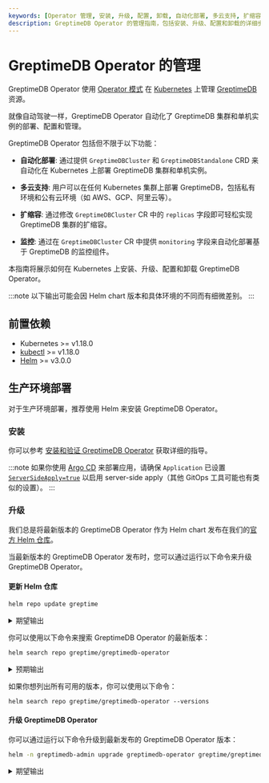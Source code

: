 ```yaml
---
keywords: [Operator 管理, 安装, 升级, 配置, 卸载, 自动化部署, 多云支持, 扩缩容, 监控]
description: GreptimeDB Operator 的管理指南，包括安装、升级、配置和卸载的详细步骤。
---
```


# GreptimeDB Operator 的管理

GreptimeDB Operator 使用 [Operator 模式](https://kubernetes.io/docs/concepts/extend-kubernetes/operator/) 在 [Kubernetes](https://kubernetes.io/) 上管理 [GreptimeDB](https://github.com/GrepTimeTeam/greptimedb) 资源。

就像自动驾驶一样，GreptimeDB Operator 自动化了 GreptimeDB 集群和单机实例的部署、配置和管理。

GreptimeDB Operator 包括但不限于以下功能：

- **自动化部署**: 通过提供 `GreptimeDBCluster` 和 `GreptimeDBStandalone` CRD 来自动化在 Kubernetes 上部署 GreptimeDB 集群和单机实例。

- **多云支持**: 用户可以在任何 Kubernetes 集群上部署 GreptimeDB，包括私有环境和公有云环境（如 AWS、GCP、阿里云等）。

- **扩缩容**: 通过修改 `GreptimeDBCluster` CR 中的 `replicas` 字段即可轻松实现 GreptimeDB 集群的扩缩容。

- **监控**: 通过在 `GreptimeDBCluster` CR 中提供 `monitoring` 字段来自动化部署基于 GreptimeDB 的监控组件。

本指南将展示如何在 Kubernetes 上安装、升级、配置和卸载 GreptimeDB Operator。

:::note
以下输出可能会因 Helm chart 版本和具体环境的不同而有细微差别。
:::

## 前置依赖

- Kubernetes >= v1.18.0
- [kubectl](https://kubernetes.io/docs/tasks/tools/install-kubectl/) >= v1.18.0
- [Helm](https://helm.sh/docs/intro/install/) >= v3.0.0

## 生产环境部署

对于生产环境部署，推荐使用 Helm 来安装 GreptimeDB Operator。

### 安装

你可以参考 [安装和验证 GreptimeDB Operator](/user-guide/deployments-administration/deploy-on-kubernetes/deploy-greptimedb-cluster.md#安装和验证-greptimedb-operator) 获取详细的指导。

:::note
如果你使用 [Argo CD](https://argo-cd.readthedocs.io/en/stable/) 来部署应用，请确保 `Application` 已设置 [`ServerSideApply=true`](https://argo-cd.readthedocs.io/en/latest/user-guide/sync-options/#server-side-apply) 以启用 server-side apply（其他 GitOps 工具可能也有类似的设置）。
:::

### 升级

我们总是将最新版本的 GreptimeDB Operator 作为 Helm chart 发布在我们的[官方 Helm 仓库](https://github.com/GreptimeTeam/helm-charts/tree/main)。

当最新版本的 GreptimeDB Operator 发布时，您可以通过运行以下命令来升级 GreptimeDB Operator。

#### 更新 Helm 仓库

```bash
helm repo update greptime
```

<details>
<summary>期望输出</summary>
```bash
Hang tight while we grab the latest from your chart repositories...
...Successfully got an update from the "greptime" chart repository
Update Complete. ⎈Happy Helming!⎈
```
</details>

你可以使用以下命令来搜索 GreptimeDB Operator 的最新版本：

```bash
helm search repo greptime/greptimedb-operator
```

<details>
<summary>预期输出</summary>
```bash
NAME                        	CHART VERSION	APP VERSION  	DESCRIPTION
greptime/greptimedb-operator	0.2.9        	0.1.3-alpha.1	The greptimedb-operator Helm chart for Kubernetes.
```
</details>

如果你想列出所有可用的版本，你可以使用以下命令：

```
helm search repo greptime/greptimedb-operator --versions
```

#### 升级 GreptimeDB Operator

你可以通过运行以下命令升级到最新发布的 GreptimeDB Operator 版本：

```bash
helm -n greptimedb-admin upgrade greptimedb-operator greptime/greptimedb-operator
```

<details>
<summary>期望输出</summary>
```bash
Release "greptimedb-operator" has been upgraded. Happy Helming!
NAME: greptimedb-operator
LAST DEPLOYED: Mon Oct 28 19:30:52 2024
NAMESPACE: greptimedb-admin
STATUS: deployed
REVISION: 2
TEST SUITE: None
NOTES:
***********************************************************************
 Welcome to use greptimedb-operator
 Chart version: 0.2.9
 GreptimeDB Operator version: 0.1.3-alpha.1
***********************************************************************

Installed components:
* greptimedb-operator

The greptimedb-operator is starting, use `kubectl get deployments greptimedb-operator -n greptimedb-admin` to check its status.
```
</details>

如果你想升级到特定版本，你可以使用以下命令：

```bash
helm -n greptimedb-admin upgrade greptimedb-operator greptime/greptimedb-operator --version <version>
```

升级完成后，你可以使用以下命令来验证安装：

```bash
helm list -n greptimedb-admin
```

<details>
<summary>期望输出</summary>
```bash
NAME                    NAMESPACE               REVISION        UPDATED                                 STATUS          CHART                           APP VERSION  
greptimedb-operator     greptimedb-admin        1               2024-10-30 17:46:45.570975 +0800 CST    deployed        greptimedb-operator-0.2.9       0.1.3-alpha.1
```
</details>

### CRDs

这里将有两种类型的 CRD 与 GreptimeDB Operator 一起安装：`GreptimeDBCluster` 和 `GreptimeDBStandalone`。

你可以使用以下命令来验证安装：

```bash
kubectl get crd | grep greptime
```

<details>
  <summary>期望输出</summary>
```bash
greptimedbclusters.greptime.io      2024-10-28T08:46:27Z
greptimedbstandalones.greptime.io   2024-10-28T08:46:27Z
```
</details>

默认情况下，GreptimeDB Operator chart 将管理 CRDs 的安装和升级，用户不需要手动管理它们。如果你想了解这两类 CRD 的具体定义，可参考 GreptimeDB Operator 的 [API 文档](https://github.com/GreptimeTeam/greptimedb-operator/blob/main/docs/api-references/docs.md)。

### 配置

GreptimeDB Operator chart 提供了一组配置选项，允许您自行配置，您可以参考 [GreptimeDB Operator Helm Chart](https://github.com/GreptimeTeam/helm-charts/blob/main/charts/greptimedb-operator/README.md) 来获取更多详细信息。

你可以创建一个 `values.yaml` 来配置 GreptimeDB Operator chart (完整的 `values.yaml` 配置可以参考 [chart](https://github.com/GreptimeTeam/helm-charts/blob/main/charts/greptimedb-operator/values.yaml))，例如：

```yaml
image:
  # -- The image registry
  registry: docker.io
  # -- The image repository
  repository: greptime/greptimedb-operator
  # -- The image pull policy for the controller
  imagePullPolicy: IfNotPresent
  # -- The image tag
  tag: latest
  # -- The image pull secrets
  pullSecrets: []

replicas: 1

resources:
  limits:
    cpu: 200m
    memory: 256Mi
  requests:
    cpu: 100m
    memory: 128Mi
```

:::note
中国大陆用户如有网络访问问题，可将上文中的 `image.registry` 配置为阿里云镜像仓库地址 `greptime-registry.cn-hangzhou.cr.aliyuncs.com`。
:::

你可以使用以下命令来安装带有自定义配置的 GreptimeDB Operator：

```bash
helm -n greptimedb-admin install greptimedb-operator greptime/greptimedb-operator -f values.yaml
```

如果你想使用自定义配置升级 GreptimeDB Operator，你可以使用以下命令：

```bash
helm -n greptimedb-admin upgrade greptimedb-operator greptime/greptimedb-operator -f values.yaml
```

你可以使用以下一条同样的命令来安装或升级带有自定义配置的 GreptimeDB Operator：

```bash
helm -n greptimedb-admin upgrade --install greptimedb-operator greptime/greptimedb-operator -f values.yaml
```

### 卸载

你可以使用 `helm` 命令来卸载 GreptimeDB Operator：

```bash
helm -n greptimedb-admin uninstall greptimedb-operator
```

默认情况下，卸载 GreptimeDB Operator 时不会删除 CRDs。

:::danger
如果你确实想要删除 CRDs，你可以使用以下命令：

```bash
kubectl delete crd greptimedbclusters.greptime.io greptimedbstandalones.greptime.io
```

删除 CRDs 后，相关资源将被删除。
:::
